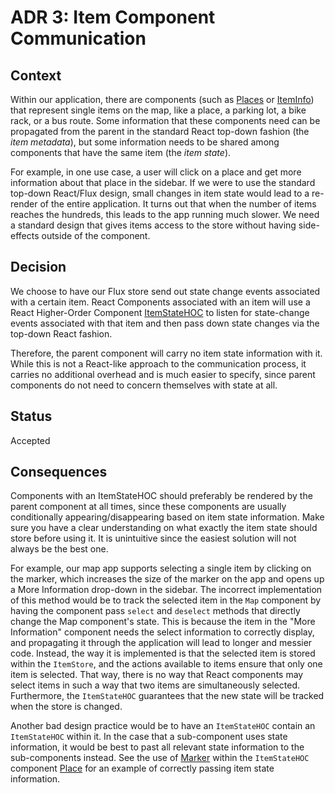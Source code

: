 # ADR 3: Item Component Communication


## Context

Within our application, there are components (such as [Places](src/components/map/Places.jsx) or [ItemInfo](src/components/menu/ItemInfo.js)) that represent single items on the map, like a place, a parking lot, a bike rack, or a bus route. Some information that these components need can be propagated from the parent in the standard React top-down fashion (the *item metadata*), but some information needs to be shared among components that have the same item (the *item state*).

For example, in one use case, a user will click on a place and get more information about that place in the sidebar. If we were to use the standard top-down React/Flux design, small changes in item state would lead to a re-render of the entire application. It turns out that when the number of items reaches the hundreds, this leads to the app running much slower. We need a standard design that gives items access to the store without having side-effects outside of the component.


## Decision

We choose to have our Flux store send out state change events associated with a certain item. React Components associated with an item will use a React Higher-Order Component [ItemStateHOC](src/hoc/ItemStateHOC.jsx) to listen for state-change events associated with that item and then pass down state changes via the top-down React fashion.

Therefore, the parent component will carry no item state information with it. While this is not a React-like approach to the communication process, it carries no additional overhead and is much easier to specify, since parent components do not need to concern themselves with state at all.


## Status

Accepted


## Consequences

Components with an ItemStateHOC should preferably be rendered by the parent component at all times, since these components are usually conditionally appearing/disappearing based on item state information. Make sure you have a clear understanding on what exactly the item state should store before using it. It is unintuitive since the easiest solution will not always be the best one. 

For example, our map app supports selecting a single item by clicking on the marker, which increases the size of the marker on the app and opens up a More Information drop-down in the sidebar. The incorrect implementation of this method would be to track the selected item in the `Map` component by having the component pass `select` and `deselect` methods that directly change the Map component's state. This is because the item in the "More Information" component needs the select information to correctly display, and propagating it through the application will lead to longer and messier code. Instead, the way it is implemented is that the selected item is stored within the `ItemStore`, and the actions available to items ensure that only one item is selected. That way, there is no way that React components may select items in such a way that two items are simultaneously selected. Furthermore, the `ItemStateHOC` guarantees that the new state will be tracked when the store is changed.

Another bad design practice would be to have an `ItemStateHOC` contain an `ItemStateHOC` within it. In the case that a sub-component uses state information, it would be best to past all relevant state information to the sub-components instead. See the use of [Marker](src/components/map/Marker.jsx) within the `ItemStateHOC` component [Place](src/components/map/Place.jsx) for an example of correctly passing item state information.
